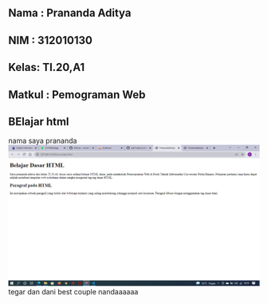 ## Nama : Prananda Aditya
## NIM  : 312010130
## Kelas: TI.20,A1
## Matkul : Pemograman Web
## BElajar html
nama saya prananda 
![Paragraf](ss/SS1.png)
tegar dan dani best couple
nandaaaaaa